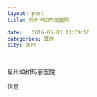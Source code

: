 ```yaml
--- 
layout: post 
title: 泉州坤如玛丽医院

date:   2016-05-03 13:39:56 
categories: 其他  
city: 泉州
  
--- 
```

   
泉州坤如玛丽医院

信息

